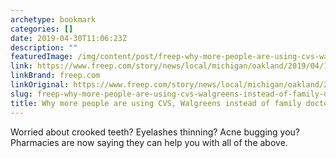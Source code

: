 ```yaml
---
archetype: bookmark
categories: []
date: 2019-04-30T11:06:23Z
description: ""
featuredImage: /img/content/post/freep-why-more-people-are-using-cvs-walgreens-instead-of-family-doctor.jpg
link: https://www.freep.com/story/news/local/michigan/oakland/2019/04/17/pharmacy-cvs-minute-clinic-walgreens-doctor/3421057002/
linkBrand: freep.com
linkOriginal: https://www.freep.com/story/news/local/michigan/oakland/2019/04/17/pharmacy-cvs-minute-clinic-walgreens-doctor/3421057002/
slug: freep-why-more-people-are-using-cvs-walgreens-instead-of-family-doctor
title: Why more people are using CVS, Walgreens instead of family doctor
---
```

Worried about crooked teeth? Eyelashes thinning? Acne bugging you? Pharmacies are now saying they can help you with all of the above.